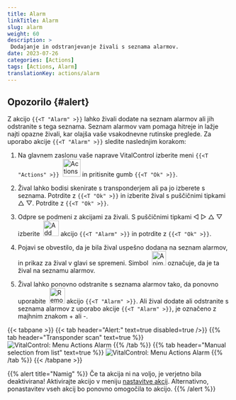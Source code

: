 ```yaml
---
title: Alarm
linkTitle: Alarm
slug: alarm
weight: 60
description: >
 Dodajanje in odstranjevanje živali s seznama alarmov.
date: 2023-07-26
categories: [Actions]
tags: [Actions, Alarm]
translationKey: actions/alarm
---
```


## Opozorilo {#alert}

Z akcijo `{{<T "Alarm" >}}` lahko živali dodate na seznam alarmov ali jih odstranite s tega seznama. Seznam alarmov vam pomaga hitreje in lažje najti opazne živali, kar olajša vaše vsakodnevne rutinske preglede. Za uporabo akcije `{{<T "Alarm" >}}` sledite naslednjim korakom:

1. Na glavnem zaslonu vaše naprave VitalControl izberite meni `{{<T "Actions" >}}` &nbsp;<img src="/icons/actions.svg" width="40" align="bottom" alt="Actions" /> in pritisnite gumb `{{<T "Ok" >}}`.

2. Žival lahko bodisi skenirate s transponderjem ali pa jo izberete s seznama. Potrdite z `{{<T "Ok" >}}` in izberite žival s puščičnimi tipkami △ ▽. Potrdite z `{{<T "Ok" >}}`.

3. Odpre se podmeni z akcijami za živali. S puščičnimi tipkami ◁ ▷ △ ▽ izberite &nbsp;<img src="/icons/actions/alarm.svg" width="35" align="bottom" alt="Add alarm" /> akcijo `{{<T "Alarm" >}}` in potrdite z `{{<T "Ok" >}}`.

4. Pojavi se obvestilo, da je bila žival uspešno dodana na seznam alarmov, in prikaz za žival v glavi se spremeni. Simbol &nbsp;<img src="/icons/header/animal-in-alarm.svg" width="32" align="bottom" alt="Animal in alarm" /> označuje, da je ta žival na seznamu alarmov.

5. Žival lahko ponovno odstranite s seznama alarmov tako, da ponovno uporabite &nbsp;<img src="/icons/actions/alarm-minus.svg" width="35" align="bottom" alt="Remove alarm" /> akcijo `{{<T "Alarm" >}}`. Ali žival dodate ali odstranite s seznama alarmov z uporabo akcije `{{<T "Alarm" >}}`, je označeno z majhnim znakom + ali -.

{{< tabpane >}}
{{< tab header="Alert:" text=true disabled=true />}}
{{% tab header="Transponder scan" text=true %}}
![VitalControl: Menu Actions Alarm](../images/alarm-scan.png "Alarm")
{{% /tab %}}
{{% tab header="Manual selection from list" text=true %}}
![VitalControl: Menu Actions Alarm](../images/alarm.png "Alarm")
{{% /tab %}}
{{< /tabpane >}}


{{% alert title="Namig" %}}
Če ta akcija ni na voljo, je verjetno bila deaktivirana! Aktivirajte akcijo v meniju [nastavitve akcij](../setting/). Alternativno, ponastavitev vseh akcij bo ponovno omogočila to akcijo.
{{% /alert %}}

